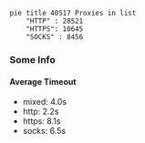
```mermaid
pie title 40517 Proxies in list
    "HTTP" : 28521
    "HTTPS": 10645
    "SOCKS" : 8456
```

### Some Info
#### Average Timeout

- mixed: 4.0s
- http: 2.2s
- https: 8.1s
- socks: 6.5s